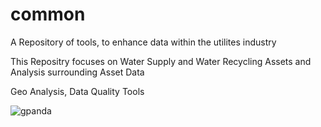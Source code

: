# common

A Repository of tools, to enhance data within the utilites industry 

This Repositry focuses on Water Supply and Water Recycling Assets and Analysis surrounding Asset Data

Geo Analysis, 
Data Quality Tools 

![gpanda](https://user-images.githubusercontent.com/98616502/171995107-0ec3b891-89b6-4fe6-9969-858381258d22.PNG)
